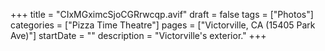 +++
title = "CIxMGximcSjoCGRrwcqp.avif"
draft = false
tags = ["Photos"]
categories = ["Pizza Time Theatre"]
pages = ["Victorville, CA (15405 Park Ave)"]
startDate = ""
description = "Victorville's exterior."
+++
